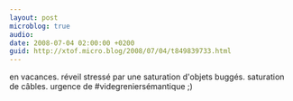 ```yaml
---
layout: post
microblog: true
audio: 
date: 2008-07-04 02:00:00 +0200
guid: http://xtof.micro.blog/2008/07/04/t849839733.html
---
```

en vacances. réveil stressé par une saturation d'objets buggés. saturation de câbles. urgence de #videgreniersémantique ;)
